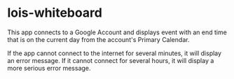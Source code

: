 # lois-whiteboard

This app connects to a Google Account and displays event with an end time that is on the current day from the account's Primary Calendar. 

If the app cannot connect to the internet for several minutes, it will display an error message. If it cannot connect for several hours, it will display a more serious error message. 

